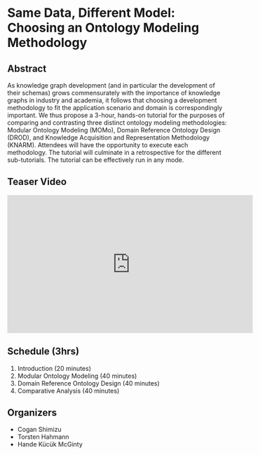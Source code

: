 # Same Data, Different Model: Choosing an Ontology Modeling Methodology

## Abstract
As knowledge graph development (and in particular the development of their schemas) grows commensurately with the importance of knowledge graphs in industry and academia, it follows that choosing a development methodology to fit the application scenario and domain is correspondingly important. We thus propose a 3-hour, hands-on tutorial for the purposes of comparing and contrasting three distinct ontology modeling methodologies: Modular Ontology Modeling (MOMo), Domain Reference Ontology Design (DROD), and Knowledge Acquisition and Representation Methodology (KNARM). Attendees will have the opportunity to execute each methodology. The tutorial will culminate in a retrospective for the different sub-tutorials. The tutorial can be effectively run in any mode.

## Teaser Video
<iframe width="560" height="315" src="https://www.youtube.com/embed/QdiMa5K4oYY" frameborder="0" allow="accelerometer; autoplay; encrypted-media; gyroscope; picture-in-picture" allowfullscreen></iframe>

## Schedule (3hrs)
1. Introduction (20 minutes)
2. Modular Ontology Modeling (40 minutes)
3. Domain Reference Ontology Design (40 minutes)
4. Comparative Analysis (40 minutes)

## Organizers
* Cogan Shimizu
* Torsten Hahmann
* Hande Kücük McGinty
